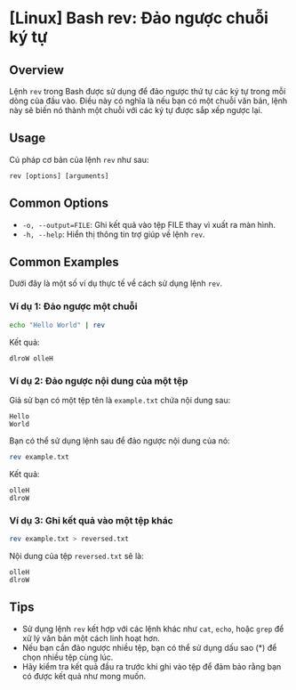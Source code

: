 # [Linux] Bash rev: Đảo ngược chuỗi ký tự

## Overview
Lệnh `rev` trong Bash được sử dụng để đảo ngược thứ tự các ký tự trong mỗi dòng của đầu vào. Điều này có nghĩa là nếu bạn có một chuỗi văn bản, lệnh này sẽ biến nó thành một chuỗi với các ký tự được sắp xếp ngược lại.

## Usage
Cú pháp cơ bản của lệnh `rev` như sau:
```
rev [options] [arguments]
```

## Common Options
- `-o, --output=FILE`: Ghi kết quả vào tệp FILE thay vì xuất ra màn hình.
- `-h, --help`: Hiển thị thông tin trợ giúp về lệnh `rev`.

## Common Examples
Dưới đây là một số ví dụ thực tế về cách sử dụng lệnh `rev`.

### Ví dụ 1: Đảo ngược một chuỗi
```bash
echo "Hello World" | rev
```
Kết quả:
```
dlroW olleH
```

### Ví dụ 2: Đảo ngược nội dung của một tệp
Giả sử bạn có một tệp tên là `example.txt` chứa nội dung sau:
```
Hello
World
```
Bạn có thể sử dụng lệnh sau để đảo ngược nội dung của nó:
```bash
rev example.txt
```
Kết quả:
```
olleH
dlroW
```

### Ví dụ 3: Ghi kết quả vào một tệp khác
```bash
rev example.txt > reversed.txt
```
Nội dung của tệp `reversed.txt` sẽ là:
```
olleH
dlroW
```

## Tips
- Sử dụng lệnh `rev` kết hợp với các lệnh khác như `cat`, `echo`, hoặc `grep` để xử lý văn bản một cách linh hoạt hơn.
- Nếu bạn cần đảo ngược nhiều tệp, bạn có thể sử dụng dấu sao (*) để chọn nhiều tệp cùng lúc.
- Hãy kiểm tra kết quả đầu ra trước khi ghi vào tệp để đảm bảo rằng bạn có được kết quả như mong muốn.